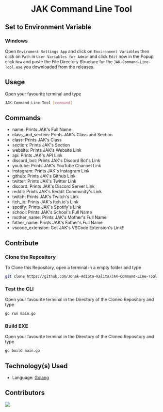 <div align=center>

# JAK Command Line Tool

</div>

## Set to Environment Variable

### Windows
Open `Enviroment Settings App` and click on `Environment Variables` then click on `Path` in
`User Variables for Admin` and click `Edit` now in the Popup click `New` and paste the File
Directory Structure for the `JAK-Command-Line-Tool.exe` you downloaded from the releases.

## Usage
Open your favourite terminal and type
```bash
JAK-Command-Line-Tool [command]
```

## Commands
-	name: Prints JAK's Full Name
-	class_and_section: Prints JAK's Class and Section
-	class: Prints JAK's Class
-	section: Prints JAK's Section
- 	website: Prints JAK's Website Link
- 	api: Prints JAK's API Link
- 	discord_bot: Prints JAK's Discord Bot's Link
- 	youtube: Prints JAK's YouTube Channel Link
- 	instagram: Prints JAK's Instagram Link
- 	github: Prints JAK's Github Link
- 	twitter: Prints JAK's Twitter Link
- 	discord: Prints JAK's Discord Server Link
- 	reddit: Prints JAK's Reddit Community's Link
- 	twitch: Prints JAK's Twitch's Link
- 	itch_io: Prints JAK's Itch.io's Link
- 	spotify: Prints JAK's Spotify's Link
- 	school: Prints JAK's School's Full Name
- 	mother_name: Prints JAK's Mother's Full Name
- 	father_name: Prints JAK's Father's Full Name
-	vscode_extension: Get JAK's VSCode Extension's Link!!

## Contribute

### Clone the Repository
To Clone this Repository, open a terminal in a empty folder and type 
```bash
git clone https://github.com/Jonak-Adipta-Kalita/JAK-Command-Line-Tool.git
```

### Test the CLI
Open your favourite terminal in the Directory of the Cloned Repository and type
```bash
go run main.go
```

### Build EXE
Open your favourite terminal in the Directory of the Cloned Repository and type
```bash
go build main.go
```

## Technology(s) Used

-   Language: [Golang](https://golang.org/)

## Contributors
<a href = "https://github.com/Jonak-Adipta-Kalita/JAK-Command-Line-Tool/graphs/contributors">
	<img src = "https://contrib.rocks/image?repo=Jonak-Adipta-Kalita/JAK-Command-Line-Tool"/>
</a>
